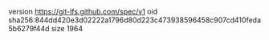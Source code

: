 version https://git-lfs.github.com/spec/v1
oid sha256:844dd420e3d02222a1796d80d223c473938596458c907cd410feda5b6279f44d
size 1964
